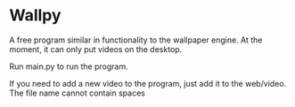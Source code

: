# Wallpy

A free program similar in functionality to the wallpaper engine. At the moment, it can only put videos on the desktop.

Run main.py to run the program.

If you need to add a new video to the program, just add it to the web/video.
The file name cannot contain spaces
